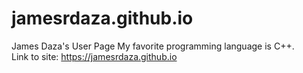 # jamesrdaza.github.io
James Daza's User Page
My favorite programming language is C++. <br>
Link to site: https://jamesrdaza.github.io
